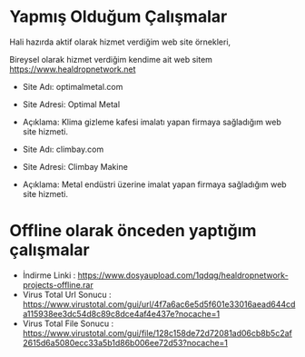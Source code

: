 # Yapmış Olduğum Çalışmalar

Hali hazırda aktif olarak hizmet verdiğim web site örnekleri,

Bireysel olarak hizmet verdiğim kendime ait web sitem
https://www.healdropnetwork.net

* Site Adı: optimalmetal.com
* Site Adresi: Optimal Metal
* Açıklama: Klima gizleme kafesi imalatı yapan firmaya sağladığım web site hizmeti.


* Site Adı: climbay.com
* Site Adresi: Climbay Makine
* Açıklama: Metal endüstri üzerine imalat yapan firmaya sağladığım web site hizmeti.



# Offline olarak önceden yaptığım çalışmalar
* İndirme Linki : https://www.dosyaupload.com/1qdqg/healdropnetwork-projects-offline.rar
* Virus Total Url Sonucu : https://www.virustotal.com/gui/url/4f7a6ac6e5d5f601e33016aead644cda115938ee3dc54d8c89c8dce4af4e437e?nocache=1
* Virus Total File Sonucu : https://www.virustotal.com/gui/file/128c158de72d72081ad06cb8b5c2af2615d6a5080ecc33a5b1d86b006ee72d53?nocache=1
